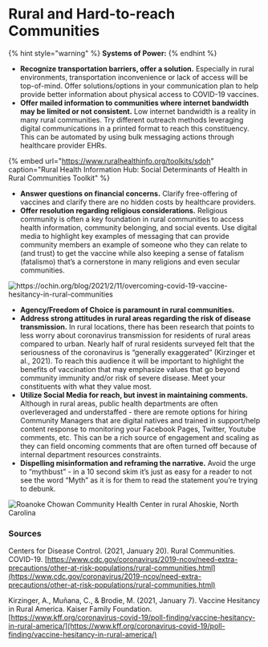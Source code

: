 # Rural and Hard-to-reach Communities

{% hint style="warning" %}
**Systems of Power:** 
{% endhint %}

* **Recognize transportation barriers, offer a solution.** Especially in rural environments, transportation inconvenience or lack of access will be top-of-mind. Offer solutions/options in your communication plan to help provide better information about physical access to COVID-19 vaccines. 
* **Offer mailed information to communities where internet bandwidth may be limited or not consistent.** Low internet bandwidth is a reality in many rural communities. Try different outreach methods leveraging digital communications in a printed format to reach this constituency. This can be automated by using bulk messaging actions through healthcare provider EHRs.

{% embed url="https://www.ruralhealthinfo.org/toolkits/sdoh" caption="Rural Health Information Hub: Social Determinants of Health in Rural Communities Toolkit" %}

* **Answer questions on financial concerns.** Clarify free-offering of vaccines and clarify there are no hidden costs by healthcare providers.
* **Offer resolution regarding religious considerations.** Religious community is often a key foundation in rural communities to access health information, community belonging, and social events. Use digital media to highlight key examples of messaging that can provide community members an example of someone who they can relate to \(and trust\) to get the vaccine while also keeping a sense of fatalism \(fatalismo\) that’s a cornerstone in many religions and even secular communities.

![https://ochin.org/blog/2021/2/11/overcoming-covid-19-vaccine-hesitancy-in-rural-communities ](https://lh4.googleusercontent.com/weJbz6noCAp_rhWzhgtETNRKpuf0p1IyVV2ZOJQoxDeXzAyQo2N4iSlOxPvflaHHxzsY9YvV8BCttOlfP_GuD5TBtMfPsRSx-YchVo1KwBztWi64kpZufsI_tOw-V1Xyczi7UpxK)

* **Agency/Freedom of Choice is paramount in rural communities.** 
* **Address strong attitudes in rural areas regarding the risk of disease transmission.** In rural locations, there has been research that points to less worry about coronavirus transmission for residents of rural areas compared to urban. Nearly half of rural residents surveyed felt that the seriousness of the coronavirus is “generally exaggerated” \(Kirzinger et al., 2021\). To reach this audience it will be important to highlight the benefits of vaccination that may emphasize values that go beyond community immunity and/or risk of severe disease. Meet your constituents with what they value most. 
* **Utilize Social Media for reach, but invest in maintaining comments.** Although in rural areas, public health departments are often overleveraged and understaffed - there are remote options for hiring Community Managers that are digital natives and trained in support/help content response to monitoring your Facebook Pages, Twitter, Youtube comments, etc. This can be a rich source of engagement and scaling as they can field oncoming comments that are often turned off because of internal department resources constraints. 
* **Dispelling misinformation and reframing the narrative.** Avoid the urge to “mythbust” - in a 10 second skim it’s just as easy for a reader to not see the word “Myth” as it is for them to read the statement you’re trying to debunk.

![Roanoke Chowan Community Health Center in rural Ahoskie, North Carolina](https://lh3.googleusercontent.com/ji1OCqSmeIAtHuVti81lWJ1eBnGUzsIqwxn8X-Ygwhwd881gdVaUDMFGpv7CUsrJbRwKz4UIGB1YL1oANkW1HYaFMpTbmEab0pBP125y730I-uTW3YKv_u44YRkfXhTkZ5nd4HkO)

### **Sources**

Centers for Disease Control. \(2021, January 20\). Rural Communities. COVID-19. [https://www.cdc.gov/coronavirus/2019-ncov/need-extra-precautions/other-at-risk-populations/rural-communities.html](https://www.cdc.gov/coronavirus/2019-ncov/need-extra-precautions/other-at-risk-populations/rural-communities.html) 

Kirzinger, A., Muñana, C., & Brodie, M. \(2021, January 7\). Vaccine Hesitancy in Rural America. Kaiser Family Foundation. [https://www.kff.org/coronavirus-covid-19/poll-finding/vaccine-hesitancy-in-rural-america/](https://www.kff.org/coronavirus-covid-19/poll-finding/vaccine-hesitancy-in-rural-america/) 

